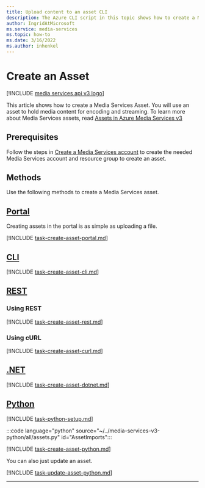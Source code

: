 ```yaml
---
title: Upload content to an asset CLI
description: The Azure CLI script in this topic shows how to create a Media Services Asset to upload content to.
author: IngridAtMicrosoft
ms.service: media-services
ms.topic: how-to
ms.date: 3/16/2022
ms.author: inhenkel
---
```


# Create an Asset

[!INCLUDE [media services api v3 logo](./includes/v3-hr.md)]

This article shows how to create a Media Services Asset.  You will use an asset to hold media content for encoding and streaming.  To learn more about Media Services assets, read [Assets in Azure Media Services v3](assets-concept.md)

## Prerequisites

Follow the steps in [Create a Media Services account](./account-create-how-to.md) to create the needed Media Services account and resource group to create an asset.

## Methods

Use the following methods to create a Media Services asset.

## [Portal](#tab/portal/)

Creating assets in the portal is as simple as uploading a file.

[!INCLUDE [task-create-asset-portal.md](includes/task-create-asset-portal.md)]

## [CLI](#tab/cli/)

[!INCLUDE [task-create-asset-cli.md](./includes/task-create-asset-cli.md)]

## [REST](#tab/rest/)

### Using REST

[!INCLUDE [task-create-asset-rest.md](./includes/task-create-asset-rest.md)]

### Using cURL

[!INCLUDE [task-create-asset-curl.md](./includes/task-create-asset-curl.md)]

## [.NET](#tab/net/)

[!INCLUDE [task-create-asset-dotnet.md](./includes/task-create-asset-dotnet.md)]

## [Python](#tab/python/)

[!INCLUDE [task-python-setup.md](./includes/task-python-setup.md)]

:::code language="python" source="~/../media-services-v3-python/all/assets.py" id="AssetImports":::

[!INCLUDE [task-create-asset-python.md](./includes/task-create-asset-python.md)]

You can also just update an asset.

[!INCLUDE [task-update-asset-python.md](./includes/task-update-asset-python.md)]

---
